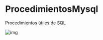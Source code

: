 # ProcedimientosMysql
Procedimientos útiles de SQL

![img](http://allmastersolutions.com/wp-content/uploads/2017/01/2017-01-19-Ejecutar-consultas-SQL-Din%C3%A1micas.png)
